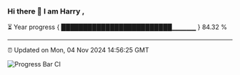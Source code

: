 ### Hi there 👋 I am Harry , 

⏳ Year progress { █████████████████████████▁▁▁▁▁ } 84.32 %

---

⏰ Updated on Mon, 04 Nov 2024 14:56:25 GMT

![Progress Bar CI](https://github.com/duykhang68/duykhang68/workflows/Progress%20Bar%20CI/badge.svg)
